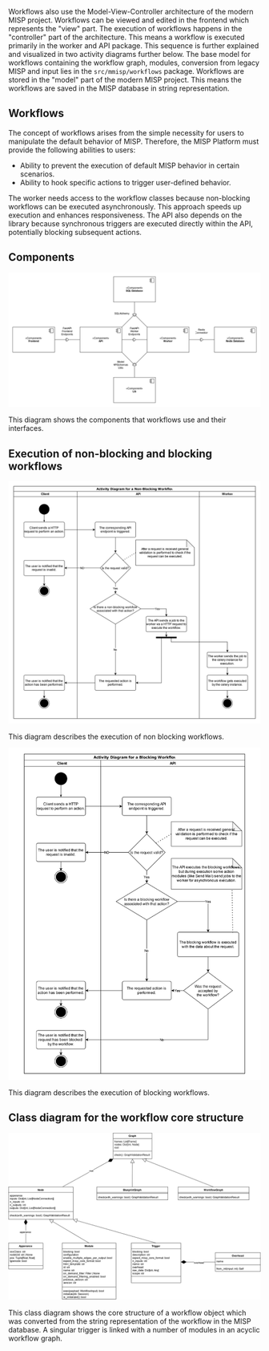 Workflows also use the Model-View-Controller architecture of the modern MISP project. Workflows can be viewed and edited in the frontend which represents the "view" part.
The execution of workflows happens in the "controller" part of the architecture. This means a workflow is executed primarily in the worker and API package.
This sequence is further explained and visualized in two activity diagrams further below. The base model for workflows containing the workflow graph, modules, conversion from legacy
MISP and input lies in the `src/mmisp/workflows` package. Workflows are stored in the "model" part of the modern MISP project. This means the workflows are saved in the MISP database in string representation.

## Workflows
The concept of workflows arises from the simple necessity for users to manipulate the default behavior of MISP. 
Therefore, the MISP Platform must provide the following abilities to users:

* Ability to prevent the execution of default MISP behavior in certain scenarios.
* Ability to hook specific actions to trigger user-defined behavior.

The worker needs access to the workflow classes because non-blocking workflows can be executed asynchronously. 
This approach speeds up execution and enhances responsiveness. 
The API also depends on the library because synchronous triggers are executed directly within the API, potentially blocking subsequent actions.

## Components

![workflow-component-diagram](diagrams/firstTryComponentProperLightTheme.svg)

This diagram shows the components that workflows use and their interfaces.

## Execution of non-blocking and blocking workflows

![activity-diagram-for-non-blocking-workflows](diagrams/activityNonBlockingV2.svg)

This diagram describes the execution of non blocking workflows.

![activity-diagram-for-blocking-workflows](diagrams/activityBlocking.svg)

This diagram describes the execution of blocking workflows.

## Class diagram for the workflow core structure

![class-diagram-for-workflow-structure](diagrams/classDiagramV2.svg)

This class diagram shows the core structure of a workflow object which was converted from the string representation of the workflow in the MISP database. A singular trigger is linked with a number of modules in an acyclic workflow graph.
